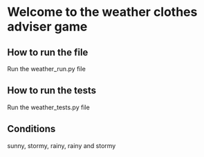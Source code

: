# Welcome to the weather clothes adviser game

## How to run the file
Run the weather_run.py file

## How to run the tests
Run the weather_tests.py file

## Conditions
sunny, stormy, rainy, rainy and stormy